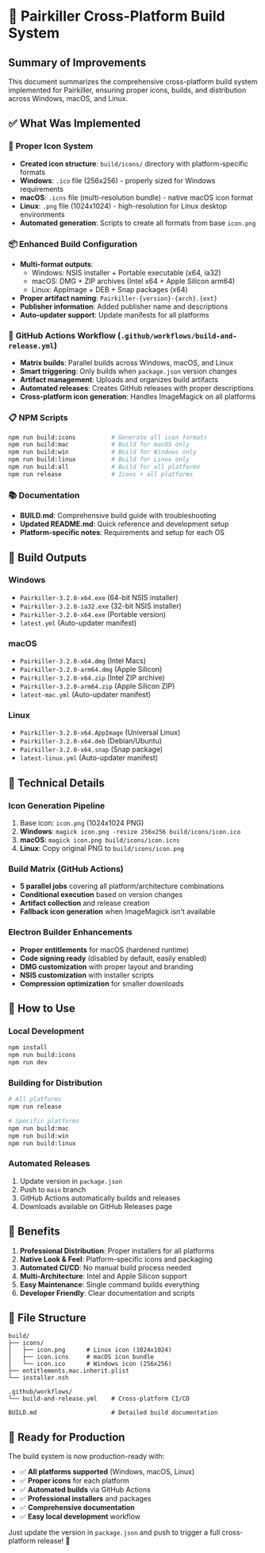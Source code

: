 # 🚀 Pairkiller Cross-Platform Build System

## Summary of Improvements

This document summarizes the comprehensive cross-platform build system implemented for Pairkiller, ensuring proper icons, builds, and distribution across Windows, macOS, and Linux.

## ✅ What Was Implemented

### 🎨 **Proper Icon System**
- **Created icon structure**: `build/icons/` directory with platform-specific formats
- **Windows**: `.ico` file (256x256) - properly sized for Windows requirements
- **macOS**: `.icns` file (multi-resolution bundle) - native macOS icon format
- **Linux**: `.png` file (1024x1024) - high-resolution for Linux desktop environments
- **Automated generation**: Scripts to create all formats from base `icon.png`

### 📦 **Enhanced Build Configuration**
- **Multi-format outputs**:
  - Windows: NSIS installer + Portable executable (x64, ia32)
  - macOS: DMG + ZIP archives (Intel x64 + Apple Silicon arm64)
  - Linux: AppImage + DEB + Snap packages (x64)
- **Proper artifact naming**: `Pairkiller-{version}-{arch}.{ext}`
- **Publisher information**: Added publisher name and descriptions
- **Auto-updater support**: Update manifests for all platforms

### 🤖 **GitHub Actions Workflow (`.github/workflows/build-and-release.yml`)**
- **Matrix builds**: Parallel builds across Windows, macOS, and Linux
- **Smart triggering**: Only builds when `package.json` version changes
- **Artifact management**: Uploads and organizes build artifacts
- **Automated releases**: Creates GitHub releases with proper descriptions
- **Cross-platform icon generation**: Handles ImageMagick on all platforms

### 📋 **NPM Scripts**
```bash
npm run build:icons          # Generate all icon formats
npm run build:mac            # Build for macOS only
npm run build:win            # Build for Windows only  
npm run build:linux          # Build for Linux only
npm run build:all            # Build for all platforms
npm run release              # Icons + all platforms
```

### 📚 **Documentation**
- **BUILD.md**: Comprehensive build guide with troubleshooting
- **Updated README.md**: Quick reference and development setup
- **Platform-specific notes**: Requirements and setup for each OS

## 🎯 **Build Outputs**

### Windows
- `Pairkiller-3.2.0-x64.exe` (64-bit NSIS installer)
- `Pairkiller-3.2.0-ia32.exe` (32-bit NSIS installer)  
- `Pairkiller-3.2.0-x64.exe` (Portable version)
- `latest.yml` (Auto-updater manifest)

### macOS
- `Pairkiller-3.2.0-x64.dmg` (Intel Macs)
- `Pairkiller-3.2.0-arm64.dmg` (Apple Silicon)
- `Pairkiller-3.2.0-x64.zip` (Intel ZIP archive)
- `Pairkiller-3.2.0-arm64.zip` (Apple Silicon ZIP)
- `latest-mac.yml` (Auto-updater manifest)

### Linux
- `Pairkiller-3.2.0-x64.AppImage` (Universal Linux)
- `Pairkiller-3.2.0-x64.deb` (Debian/Ubuntu)
- `Pairkiller-3.2.0-x64.snap` (Snap package)
- `latest-linux.yml` (Auto-updater manifest)

## 🔧 **Technical Details**

### Icon Generation Pipeline
1. Base icon: `icon.png` (1024x1024 PNG)
2. **Windows**: `magick icon.png -resize 256x256 build/icons/icon.ico`
3. **macOS**: `magick icon.png build/icons/icon.icns`
4. **Linux**: Copy original PNG to `build/icons/icon.png`

### Build Matrix (GitHub Actions)
- **5 parallel jobs** covering all platform/architecture combinations
- **Conditional execution** based on version changes
- **Artifact collection** and release creation
- **Fallback icon generation** when ImageMagick isn't available

### Electron Builder Enhancements
- **Proper entitlements** for macOS (hardened runtime)
- **Code signing ready** (disabled by default, easily enabled)
- **DMG customization** with proper layout and branding
- **NSIS customization** with installer scripts
- **Compression optimization** for smaller downloads

## 🚀 **How to Use**

### Local Development
```bash
npm install
npm run build:icons
npm run dev
```

### Building for Distribution
```bash
# All platforms
npm run release

# Specific platforms  
npm run build:mac
npm run build:win
npm run build:linux
```

### Automated Releases
1. Update version in `package.json`
2. Push to `main` branch
3. GitHub Actions automatically builds and releases
4. Downloads available on GitHub Releases page

## 🎉 **Benefits**

1. **Professional Distribution**: Proper installers for all platforms
2. **Native Look & Feel**: Platform-specific icons and packaging
3. **Automated CI/CD**: No manual build process needed
4. **Multi-Architecture**: Intel and Apple Silicon support
5. **Easy Maintenance**: Single command builds everything
6. **Developer Friendly**: Clear documentation and scripts

## 📁 **File Structure**
```
build/
├── icons/
│   ├── icon.png      # Linux icon (1024x1024)
│   ├── icon.icns     # macOS icon bundle
│   └── icon.ico      # Windows icon (256x256)
├── entitlements.mac.inherit.plist
└── installer.nsh

.github/workflows/
└── build-and-release.yml    # Cross-platform CI/CD

BUILD.md                     # Detailed build documentation
```

## 🏁 **Ready for Production**

The build system is now production-ready with:
- ✅ **All platforms supported** (Windows, macOS, Linux)
- ✅ **Proper icons** for each platform
- ✅ **Automated builds** via GitHub Actions
- ✅ **Professional installers** and packages
- ✅ **Comprehensive documentation**
- ✅ **Easy local development** workflow

Just update the version in `package.json` and push to trigger a full cross-platform release! 🎯 